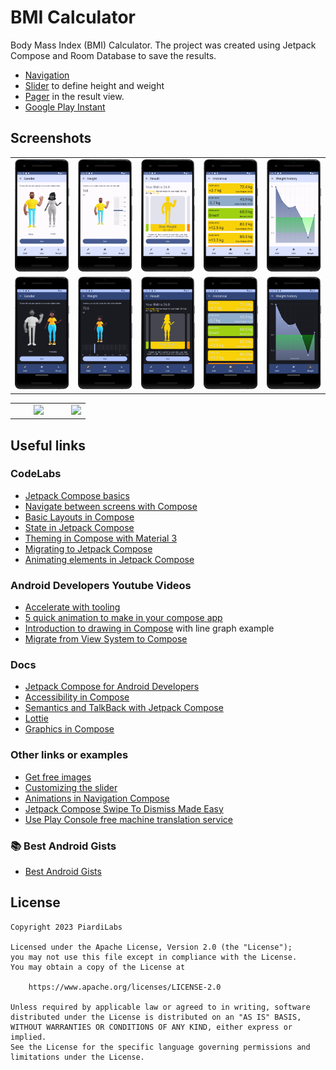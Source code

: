 # BMI Calculator
Body Mass Index (BMI) Calculator.
The project was created using Jetpack Compose and Room Database to save the results.
 - [Navigation](https://developer.android.com/jetpack/compose/navigation)
 - [Slider](https://m2.material.io/components/sliders/android#using-sliders) to define height and weight 
 - [Pager](https://developer.android.com/jetpack/compose/layouts/pager) in the result view.
 - [Google Play Instant](https://developer.android.com/topic/google-play-instant/overview)

## Screenshots
<table width="100%">
    <tr>
        <td width="20%"><img src="docs/en/light/BMI_gender.png"/></td>
        <td width="20%"><img src="docs/en/light/BMI_height.png"/></td>
        <td width="20%"><img src="docs/en/light/BMI_results.png"/></td>
        <td width="20%"><img src="docs/en/light/BMI_list.png"/></td>
        <td width="20%"><img src="docs/en/light/BMI_graph.png"/></td>
    </tr>
    <tr>
        <td width="20%"><img src="docs/en/dark/BMI_gender.png"/></td>
        <td width="20%"><img src="docs/en/dark/BMI_weight.png"/></td>
        <td width="20%"><img src="docs/en/dark/BMI_results.png"/></td>
        <td width="20%"><img src="docs/en/dark/BMI_list.png"/></td>
        <td width="20%"><img src="docs/en/dark/BMI_graph.png"/></td>
    </tr>
</table>

<table width="100%">
    <tr style="text-align: center;">
        <td width="75%"><img src="docs/BMI_graphic_resource.png"/></td>
        <td width="25%"><img src="docs/BMI_video.gif"/></td>
    </tr>
</table>

## Useful links
### CodeLabs
- [Jetpack Compose basics](https://developer.android.com/codelabs/jetpack-compose-basics)
- [Navigate between screens with Compose](https://developer.android.com/codelabs/basic-android-kotlin-compose-navigation)
- [Basic Layouts in Compose](https://developer.android.com/codelabs/jetpack-compose-layouts)
- [State in Jetpack Compose](https://developer.android.com/codelabs/jetpack-compose-state)
- [Theming in Compose with Material 3](https://developer.android.com/codelabs/jetpack-compose-theming)
- [Migrating to Jetpack Compose](https://developer.android.com/codelabs/jetpack-compose-migration)
- [Animating elements in Jetpack Compose](https://developer.android.com/codelabs/jetpack-compose-animation)

### Android Developers Youtube Videos
- [Accelerate with tooling](https://youtu.be/8XJfLaAOxD0)
- [5 quick animation to make in your compose app](https://www.youtube.com/watch?v=0mfCbXrYBPE)
- [Introduction to drawing in Compose](https://youtu.be/1yiuxWK74vI) with line graph example
- [Migrate from View System to Compose](https://youtu.be/y10I6Suhvtc)

### Docs
- [Jetpack Compose for Android Developers](https://developer.android.com/courses/jetpack-compose/course)
- [Accessibility in Compose](https://developer.android.com/jetpack/compose/accessibility)
- [Semantics and TalkBack with Jetpack Compose](https://bryanherbst.com/2020/11/03/compose-semantics-talkback/)
- [Lottie](https://lottiefiles.com/)
- [Graphics in Compose](https://developer.android.com/jetpack/compose/graphics/draw/overview)

### Other links or examples
- [Get free images](https://www.freepik.com/search?format=search&last_filter=ai&last_value=only&query=avatar%20body&selection=1&type=photo)
- [Customizing the slider](https://piotrprus.medium.com/custom-slider-in-jetpack-compose-43ed08e2c338)
- [Animations in Navigation Compose](https://medium.com/androiddevelopers/animations-in-navigation-compose-36d48870776b)
- [Jetpack Compose Swipe To Dismiss Made Easy](https://medium.com/mobile-app-development-publication/jetpack-compose-swipe-to-dismiss-made-easy-323ca80a0355)
- [Use Play Console free machine translation service](https://play.google.com/console/developers/app/app-translation-embed)

### :books: Best Android Gists
- [Best Android Gists](https://github.com/lopspower/BestAndroidGists)


## License

```
Copyright 2023 PiardiLabs

Licensed under the Apache License, Version 2.0 (the "License");
you may not use this file except in compliance with the License.
You may obtain a copy of the License at

    https://www.apache.org/licenses/LICENSE-2.0

Unless required by applicable law or agreed to in writing, software
distributed under the License is distributed on an "AS IS" BASIS,
WITHOUT WARRANTIES OR CONDITIONS OF ANY KIND, either express or implied.
See the License for the specific language governing permissions and
limitations under the License.
```